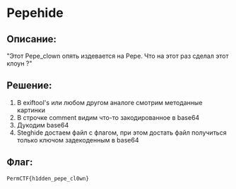 # Pepehide
## Описание:
  "Этот Pepe_clown опять издевается на Pepe. Что на этот раз сделал этот клоун ?"
  

## Решение:
1. В exiftool's или любом другом аналоге смотрим методанные картинки
2. В строчке comment видим что-то закодированное в base64 
3. Дукодим base64
4. Steghide достаем файл с флагом, при этом достать файл получиться только  ключом задекоденным в base64

## Флаг:
    PermCTF{h1dden_pepe_cl0wn}

